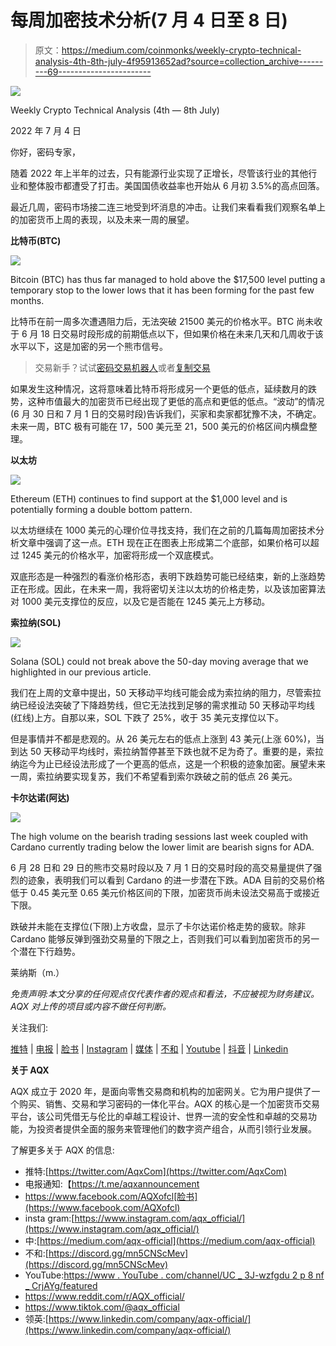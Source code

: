 # 每周加密技术分析(7 月 4 日至 8 日)

> 原文：<https://medium.com/coinmonks/weekly-crypto-technical-analysis-4th-8th-july-4f95913652ad?source=collection_archive---------69----------------------->

![](img/51a83e5577d6891efb0723c594cd0cb8.png)

Weekly Crypto Technical Analysis (4th — 8th July)

2022 年 7 月 4 日

你好，密码专家，

随着 2022 年上半年的过去，只有能源行业实现了正增长，尽管该行业的其他行业和整体股市都遭受了打击。美国国债收益率也开始从 6 月初 3.5%的高点回落。

最近几周，密码市场接二连三地受到坏消息的冲击。让我们来看看我们观察名单上的加密货币上周的表现，以及未来一周的展望。

**比特币(BTC)**

![](img/64777a5dc968c3beefe4e1aac3350bb8.png)

Bitcoin (BTC) has thus far managed to hold above the $17,500 level putting a temporary stop to the lower lows that it has been forming for the past few months.

比特币在前一周多次遭遇阻力后，无法突破 21500 美元的价格水平。BTC 尚未收于 6 月 18 日交易时段形成的前期低点以下，但如果价格在未来几天和几周收于该水平以下，这是加密的另一个熊市信号。

> 交易新手？试试[密码交易机器人](/coinmonks/crypto-trading-bot-c2ffce8acb2a)或者[复制交易](/coinmonks/top-10-crypto-copy-trading-platforms-for-beginners-d0c37c7d698c)

如果发生这种情况，这将意味着比特币将形成另一个更低的低点，延续数月的跌势，这种市值最大的加密货币已经出现了更低的高点和更低的低点。“波动”的情况(6 月 30 日和 7 月 1 日的交易时段)告诉我们，买家和卖家都犹豫不决，不确定。未来一周，BTC 极有可能在 17，500 美元至 21，500 美元的价格区间内横盘整理。

**以太坊**

![](img/51513ebb4bccd8576caf4f3a22841c2b.png)

Ethereum (ETH) continues to find support at the $1,000 level and is potentially forming a double bottom pattern.

以太坊继续在 1000 美元的心理价位寻找支持，我们在之前的几篇每周加密技术分析文章中强调了这一点。ETH 现在正在图表上形成第二个底部，如果价格可以超过 1245 美元的价格水平，加密将形成一个双底模式。

双底形态是一种强烈的看涨价格形态，表明下跌趋势可能已经结束，新的上涨趋势正在形成。因此，在未来一周，我将密切关注以太坊的价格走势，以及该加密算法对 1000 美元支撑位的反应，以及它是否能在 1245 美元上方移动。

**索拉纳(SOL)**

![](img/df7673c5721644c70ade8dada210def9.png)

Solana (SOL) could not break above the 50-day moving average that we highlighted in our previous article.

我们在上周的文章中提出，50 天移动平均线可能会成为索拉纳的阻力，尽管索拉纳已经设法突破了下降趋势线，但它无法找到足够的需求推动 50 天移动平均线(红线)上方。自那以来，SOL 下跌了 25%，收于 35 美元支撑位以下。

但是事情并不都是悲观的。从 26 美元左右的低点上涨到 43 美元(上涨 60%)，当到达 50 天移动平均线时，索拉纳暂停甚至下跌也就不足为奇了。重要的是，索拉纳迄今为止已经设法形成了一个更高的低点，这是一个积极的迹象加密。展望未来一周，索拉纳要实现复苏，我们不希望看到索尔跌破之前的低点 26 美元。

**卡尔达诺(阿达)**

![](img/d551e29ddf60cb455aa00acd2b0ce8c6.png)

The high volume on the bearish trading sessions last week coupled with Cardano currently trading below the lower limit are bearish signs for ADA.

6 月 28 日和 29 日的熊市交易时段以及 7 月 1 日的交易时段的高交易量提供了强烈的迹象，表明我们可以看到 Cardano 的进一步潜在下跌。ADA 目前的交易价格低于 0.45 美元至 0.65 美元价格区间的下限，加密货币尚未设法交易高于或接近下限。

跌破并未能在支撑位(下限)上方收盘，显示了卡尔达诺价格走势的疲软。除非 Cardano 能够反弹到强劲交易量的下限之上，否则我们可以看到加密货币的另一个潜在下行趋势。

莱纳斯（m.）

*免责声明:本文分享的任何观点仅代表作者的观点和看法，不应被视为财务建议。AQX 对上传的项目或内容不做任何判断。*

关注我们:

[推特](https://twitter.com/AqxCom) | [电报](https://t.me/aqxannouncement) | [脸书](https://www.facebook.com/AQXofcl) | [Instagram](https://www.instagram.com/aqx_official/) | [媒体](https://medium.com/aqx-official) | [不和](https://discord.gg/mn5CNScMev) | [Youtube](https://www.youtube.com/channel/UC_3J-wzFgDu2P8NF_CrjAYg/featured) | [抖音](https://www.tiktok.com/@aqx_official) | [Linkedin](https://www.linkedin.com/company/aqx-official/)

**关于 AQX**

AQX 成立于 2020 年，是面向零售交易商和机构的加密网关。它为用户提供了一个购买、销售、交易和学习密码的一体化平台。AQX 的核心是一个加密货币交易平台，该公司凭借无与伦比的卓越工程设计、世界一流的安全性和卓越的交易功能，为投资者提供全面的服务来管理他们的数字资产组合，从而引领行业发展。

了解更多关于 AQX 的信息:

*   推特:[https://twitter.com/AqxCom](https://twitter.com/AqxCom)
*   电报通知:【https://t.me/aqxannouncement 
*   https://www.facebook.com/AQXofcl[脸书](https://www.facebook.com/AQXofcl)
*   insta gram:[https://www.instagram.com/aqx_official/](https://www.instagram.com/aqx_official/)
*   中:[https://medium.com/aqx-official](https://medium.com/aqx-official)
*   不和:[https://discord.gg/mn5CNScMev](https://discord.gg/mn5CNScMev)
*   YouTube:[https://www . YouTube . com/channel/UC _ 3J-wzfgdu 2 p 8 nf _ CrjAYg/featured](https://www.youtube.com/channel/UC_3J-wzFgDu2P8NF_CrjAYg/featured)
*   https://www.reddit.com/r/AQX_official/
*   https://www.tiktok.com/@aqx_official
*   领英:[https://www.linkedin.com/company/aqx-official/](https://www.linkedin.com/company/aqx-official/)